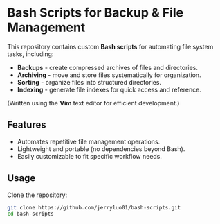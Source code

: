 # Bash Scripts for Backup & File Management

This repository contains custom **Bash scripts** for automating file system tasks, including:

- **Backups** - create compressed archives of files and directories.  
- **Archiving** - move and store files systematically for organization.  
- **Sorting** - organize files into structured directories.  
- **Indexing** - generate file indexes for quick access and reference.  

(Written using the **Vim** text editor for efficient development.)

## Features
- Automates repetitive file management operations.
- Lightweight and portable (no dependencies beyond Bash).
- Easily customizable to fit specific workflow needs.

## Usage
Clone the repository:
```bash
git clone https://github.com/jerryluo01/bash-scripts.git
cd bash-scripts
